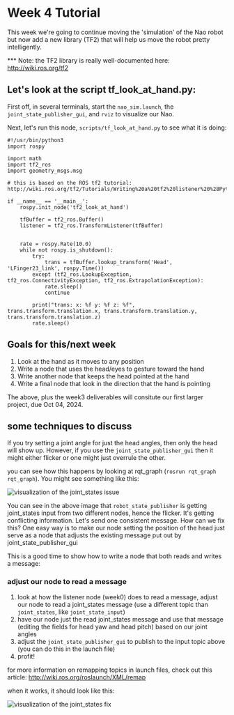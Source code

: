 # Week 4 Tutorial

This week we're going to continue moving the 'simulation' of the Nao robot but now add a new library (TF2) that will help us move the robot pretty intelligently.

*** Note: the TF2 library is really well-documented here: http://wiki.ros.org/tf2

## Let's look at the script tf_look_at_hand.py:

First off, in several terminals, start the `nao_sim.launch`, the `joint_state_publisher_gui`, and `rviz` to visualize our Nao.

Next, let's run this node, `scripts/tf_look_at_hand.py` to see what it is doing:

```
#!/usr/bin/python3
import rospy

import math
import tf2_ros
import geometry_msgs.msg

# this is based on the ROS tf2 tutorial: http://wiki.ros.org/tf2/Tutorials/Writing%20a%20tf2%20listener%20%28Python%29

if __name__ == '__main__':
    rospy.init_node('tf2_look_at_hand')

    tfBuffer = tf2_ros.Buffer()
    listener = tf2_ros.TransformListener(tfBuffer)


    rate = rospy.Rate(10.0)
    while not rospy.is_shutdown():
        try:
            trans = tfBuffer.lookup_transform('Head', 'LFinger23_link', rospy.Time())
        except (tf2_ros.LookupException, tf2_ros.ConnectivityException, tf2_ros.ExtrapolationException):
            rate.sleep()
            continue

        print("trans: x: %f y: %f z: %f", trans.transform.translation.x, trans.transform.translation.y, trans.transform.translation.z)
        rate.sleep()
```

## Goals for this/next week

1. Look at the hand as it moves to any position
2. Write a node that uses the head/eyes to gesture toward the hand
3. Write another node that keeps the head pointed at the hand
4. Write a final node that look in the direction that the hand is pointing

The above, plus the week3 deliverables will consitute our first larger project, due Oct 04, 2024.

## some techniques to discuss

If you try setting a joint angle for just the head angles, then only the head will show up. However, if you use the `joint_state_publisher_gui` then it might either flicker or one might just overrule the other.

you can see how this happens by looking at rqt_graph (`rosrun rqt_graph rqt_graph`). You might see something like this:

![visualization of the joint_states issue](https://github.com/davefeilseifer/hri_projects_2024/blob/main/week4/imgs/multiple_joint_state.png)

You can see in the above image that `robot_state_publisher` is getting joint_states input from two different nodes, hence the flicker. It's getting conflicting information. Let's send one consistent message. How can we fix this? One easy way is to make our node setting the position of the head just serve as a node that adjusts the existing message put out by joint_state_publisher_gui

This is a good time to show how to write a node that both reads and writes a message:

### adjust our node to read a message

1. look at how the listener node (week0) does to read a message, adjust our node to read a joint_states message (use a different topic than `joint_states`, like `joint_state_input`)
2. have our node just the read joint_states message and use that message (editing the fields for head yaw and head pitch) based on our joint angles
3. adjust the `joint_state_publisher_gui` to publish to the input topic above (you can do this in the launch file)
4. profit!

for more information on remapping topics in launch files, check out this article: http://wiki.ros.org/roslaunch/XML/remap

when it works, it should look like this:

![visualization of the joint_states fix](https://github.com/davefeilseifer/hri_projects_2024/blob/main/week4/imgs/fixed_joint_state.png)
